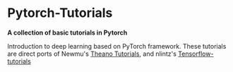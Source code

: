 # Pytorch-Tutorials
**A collection of basic tutorials in Pytorch**

Introduction to deep learning based on PyTorch framework. These tutorials are direct ports of Newmu's [Theano Tutorials](https://github.com/Newmu/Theano-Tutorials), and nlintz's [Tensorflow-tutorials](https://github.com/nlintz/TensorFlow-Tutorials)
